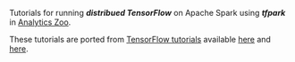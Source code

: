 Tutorials for running _**distribued TensorFlow**_ on Apache Spark using _**tfpark**_ in [Analytics Zoo](https://github.com/intel-analytics/analytics-zoo).

These tutorials are ported from [TensorFlow tutorials](https://www.tensorflow.org/tutorials/) available [here](https://github.com/tensorflow/docs/tree/master/site/en/tutorials/) and [here](https://github.com/tensorflow/models/tree/master/tutorials/).
